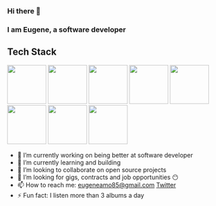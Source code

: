 ### Hi there 👋

### I am Eugene, a software developer

## Tech Stack
<p float="left">
<img src="https://play-lh.googleusercontent.com/vzHVyL8G7birnPZ0zuCQQ2uDxuLIXzYOUGjFDFzIqfx-ww1fq8IysoEiWzhWI3Dw08g" height="90px"/>
<img src="https://www.computerhope.com/jargon/c/css.png" height="90px"/>
<img src="https://upload.wikimedia.org/wikipedia/commons/6/6a/JavaScript-logo.png" height="90px" />
<img src="https://www.datocms-assets.com/45470/1631110818-logo-react-js.png" height="90px"/>
<img src="https://ih1.redbubble.net/image.1057190283.1918/raf,750x1000,075,t,FFFFFF:97ab1c12de.u1.jpg" height="90px"/>
<img src="https://images.g2crowd.com/uploads/product/image/large_detail/large_detail_f0b606abb6d19089febc9faeeba5bc05/nodejs-development-services.png" height="90px"/>
<img src="https://res.cloudinary.com/hevo/image/upload/v1626694700/hevo-blog/MongoDB-sm-logo-500x400-1-1.gif" height="90px" />
<img src="https://firebase.google.com/static/images/brand-guidelines/logo-logomark.png" height="90px" />
</p>

- 🔭 I’m currently working on being better at software developer
- 🌱 I’m currently learning and building
- 👯 I’m looking to collaborate on open source projects
- 🤔 I’m looking for gigs, contracts and job opportunities 😶
- 📫 How to reach me: eugeneamo85@gmail.com [Twitter](https://twitter.com/genics_code)
- ⚡ Fun fact: I listen more than 3 albums a day
